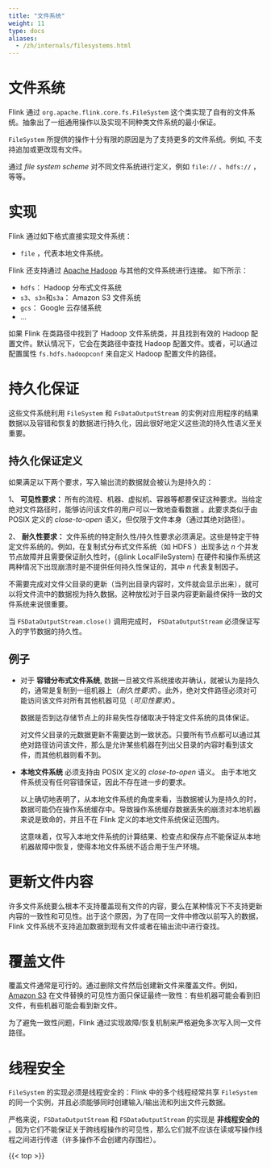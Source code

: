 ```yaml
---
title: "文件系统"
weight: 11
type: docs
aliases:
  - /zh/internals/filesystems.html
---
```

<!--
Licensed to the Apache Software Foundation (ASF) under one
or more contributor license agreements.  See the NOTICE file
distributed with this work for additional information
regarding copyright ownership.  The ASF licenses this file
to you under the Apache License, Version 2.0 (the
"License"); you may not use this file except in compliance
with the License.  You may obtain a copy of the License at

  http://www.apache.org/licenses/LICENSE-2.0

Unless required by applicable law or agreed to in writing,
software distributed under the License is distributed on an
"AS IS" BASIS, WITHOUT WARRANTIES OR CONDITIONS OF ANY
KIND, either express or implied.  See the License for the
specific language governing permissions and limitations
under the License.
-->

# 文件系统

Flink 通过 `org.apache.flink.core.fs.FileSystem` 这个类实现了自有的文件系统。抽象出了一组通用操作以及实现不同种类文件系统的最小保证。

 `FileSystem` 所提供的操作十分有限的原因是为了支持更多的文件系统。例如, 不支持追加或更改现有文件。

通过 *file system scheme* 对不同文件系统进行定义，例如 `file://` 、`hdfs://` ，等等。

# 实现

Flink 通过如下格式直接实现文件系统：

  - `file` ，代表本地文件系统。

Flink 还支持通过 [Apache Hadoop](https://hadoop.apache.org/) 与其他的文件系统进行连接。 如下所示：

  - `hdfs`： Hadoop 分布式文件系统
  - `s3`、`s3n`和`s3a`： Amazon S3 文件系统
  - `gcs`： Google 云存储系统
  - ...

如果 Flink 在类路径中找到了 Hadoop 文件系统类，并且找到有效的 Hadoop 配置文件。默认情况下，它会在类路径中查找 Hadoop 配置文件。或者，可以通过配置属性 `fs.hdfs.hadoopconf` 来自定义 Hadoop 配置文件的路径。


# 持久化保证

这些文件系统利用 `FileSystem` 和 `FsDataOutputStream` 的实例对应用程序的结果数据以及容错和恢复的数据进行持久化，因此很好地定义这些流的持久性语义至关重要。

## 持久化保证定义

如果满足以下两个要求，写入输出流的数据就会被认为是持久的：

  1、 **可见性要求：** 所有的流程、机器、虚拟机、容器等都要保证这种要求。当给定绝对文件路径时，能够访问该文件的用户可以一致地查看数据 。此要求类似于由 POSIX 定义的 *close-to-open* 语义，但仅限于文件本身（通过其绝对路径）。

  2、 **耐久性要求：** 文件系统的特定耐久性/持久性要求必须满足。这些是特定于特定文件系统的。例如，在复制式分布式文件系统（如 HDFS ）出现多达 *n* 个并发节点故障并且需要保证耐久性时，{@link LocalFileSystem} 在硬件和操作系统这两种情况下出现崩溃时是不提供任何持久性保证的，其中 *n* 代表复制因子。

不需要完成对文件父目录的更新（当列出目录内容时，文件就会显示出来），就可以将文件流中的数据视为持久数据。这种放松对于目录内容更新最终保持一致的文件系统来说很重要。

当 `FSDataOutputStream.close()` 调用完成时， `FSDataOutputStream` 必须保证写入的字节数据的持久性。

## 例子
 
  - 对于 **容错分布式文件系统**, 数据一旦被文件系统接收并确认，就被认为是持久的，通常是复制到一组机器上（*耐久性要求*）。此外，绝对文件路径必须对可能访问该文件对所有其他机器可见（*可见性要求*）。

    数据是否到达存储节点上的非易失性存储取决于特定文件系统的具体保证。

    对文件父目录的元数据更新不需要达到一致状态。只要所有节点都可以通过其绝对路径访问该文件，那么是允许某些机器在列出父目录的内容时看到该文件，而其他机器则看不到。

  - **本地文件系统** 必须支持由 POSIX 定义的 *close-to-open* 语义。
    由于本地文件系统没有任何容错保证，因此不存在进一步的要求。
 
    以上确切地表明了，从本地文件系统的角度来看，当数据被认为是持久的时，数据可能仍在操作系统缓存中。导致操作系统缓存数据丢失的崩溃对本地机器来说是致命的，并且不在 Flink 定义的本地文件系统保证范围内。

    这意味着，仅写入本地文件系统的计算结果、检查点和保存点不能保证从本地机器故障中恢复，使得本地文件系统不适合用于生产环境。

# 更新文件内容

许多文件系统要么根本不支持覆盖现有文件的内容，要么在某种情况下不支持更新内容的一致性和可见性。出于这个原因，为了在同一文件中修改以前写入的数据，Flink 文件系统不支持追加数据到现有文件或者在输出流中进行查找。

# 覆盖文件

覆盖文件通常是可行的。通过删除文件然后创建新文件来覆盖文件。例如，[Amazon S3](https://aws.amazon.com/documentation/s3/) 在文件替换的可见性方面只保证最终一致性：有些机器可能会看到旧文件，有些机器可能会看到新文件。

为了避免一致性问题，Flink 通过实现故障/恢复机制来严格避免多次写入同一文件路径。

# 线程安全

 `FileSystem` 的实现必须是线程安全的：Flink 中的多个线程经常共享 `FileSystem` 的同一个实例，并且必须能够同时创建输入/输出流和列出文件元数据。

严格来说，`FSDataOutputStream` 和 `FSDataOutputStream` 的实现是 **非线程安全的** 。因为它们不能保证关于跨线程操作的可见性，那么它们就不应该在读或写操作线程之间进行传递（许多操作不会创建内存围栏）。

{{< top >}}
